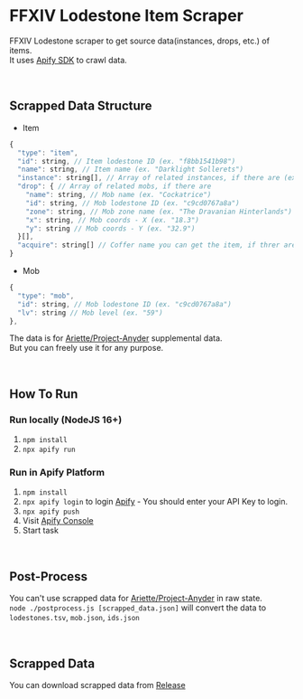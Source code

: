 # FFXIV Lodestone Item Scraper

FFXIV Lodestone scraper to get source data(instances, drops, etc.) of items.  
It uses [Apify SDK](https://sdk.apify.com/) to crawl data.  

<br>

## Scrapped Data Structure
+ Item  
```javascript
{
  "type": "item",
  "id": string, // Item lodestone ID (ex. "f8bb1541b98")
  "name": string, // Item name (ex. "Darklight Sollerets")
  "instance": string[], // Array of related instances, if there are (ex. ["Halatali (Hard)"])
  "drop": { // Array of related mobs, if there are
    "name": string, // Mob name (ex. "Cockatrice")
    "id": string, // Mob lodestone ID (ex. "c9cd0767a8a")
    "zone": string, // Mob zone name (ex. "The Dravanian Hinterlands")
    "x": string, // Mob coords - X (ex. "18.3")
    "y": string // Mob coords - Y (ex. "32.9")
  }[],
  "acquire": string[] // Coffer name you can get the item, if threr are (ex. "High Mythril Weapon Coffer")
}
```  

+ Mob  
```javascript
{
  "type": "mob",
  "id": string, // Mob lodestone ID (ex. "c9cd0767a8a")
  "lv": string // Mob level (ex. "59")
},
```  

The data is for [Ariette/Project-Anyder](https://github.com/Ariette/Project-Anyder) supplemental data.  
But you can freely use it for any purpose.  

<br>

## How To Run
### Run locally (NodeJS 16+)  
  1. `npm install`
  2. `npx apify run`

### Run in Apify Platform
  1. `npm install`
  2. `npx apify login` to login [Apify](https://apify.com/) - You should enter your API Key to login.
  3. `npx apify push`
  4. Visit [Apify Console](https://console.apify.com/)
  5. Start task

<br>

## Post-Process
You can't use scrapped data for [Ariette/Project-Anyder](https://github.com/Ariette/Project-Anyder) in raw state.  
`node ./postprocess.js [scrapped_data.json]` will convert the data to `lodestones.tsv`, `mob.json`, `ids.json`

<br>

## Scrapped Data
You can download scrapped data from [Release](https://github.com/Ariette/FFXIV-Lodestone-Item-Scraper/releases)